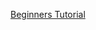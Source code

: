 [Beginners Tutorial](https://dev.to/aurelkurtula/setting-up-a-minimal-node-environment-with-webpack-and-babel--1j04)
